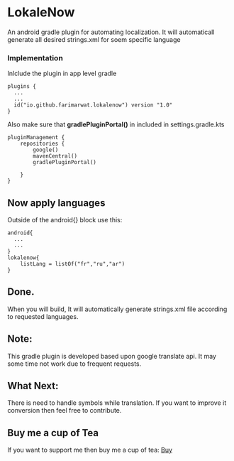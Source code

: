 # LokaleNow
An android gradle plugin for automating localization. It will automaticall generate all desired strings.xml for soem specific language

### Implementation
Inlclude the plugin in app level gradle
```
plugins {
  ...
  ...
  id("io.github.farimarwat.lokalenow") version "1.0"
}
```

Also make sure that **gradlePluginPortal()** in included in settings.gradle.kts
```
pluginManagement {
    repositories {
        google()
        mavenCentral()
        gradlePluginPortal()

    }
}
```

## Now apply languages
Outside of the android{} block use this:
```
android{
  ...
  ...
}
lokalenow{
    listLang = listOf("fr","ru","ar")
}
```
## Done.
When you will build, It will automatically generate strings.xml file according to requested languages.

## Note:
This gradle plugin is developed based upon google translate api. It may some time not work due to frequent requests.

## What Next:
There is need to handle symbols while translation. If you want to improve it conversion then feel free to contribute.

## Buy me a cup of Tea
If you want to support me then buy me a cup of tea:
<a href="https://www.patreon.com/farimarwat">Buy</a>
